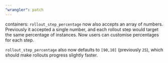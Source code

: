```yaml
---
"wrangler": patch
---
```


containers: `rollout_step_percentage` now also accepts an array of numbers. Previously it accepted a single number, and each rollout step would target the same percentage of instances. Now users can customise percentages for each step.

`rollout_step_percentage` also now defaults to `[90,10]` (previously `25`), which should make rollouts progress slightly faster.
